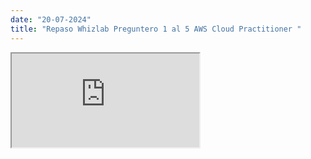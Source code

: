 ```yaml
---
date: "20-07-2024"
title: "Repaso Whizlab Preguntero 1 al 5 AWS Cloud Practitioner "
---
```

<iframe src="https://www.youtube.com/embed/5lJNP8TUkew" allowfullscreen></iframe>
